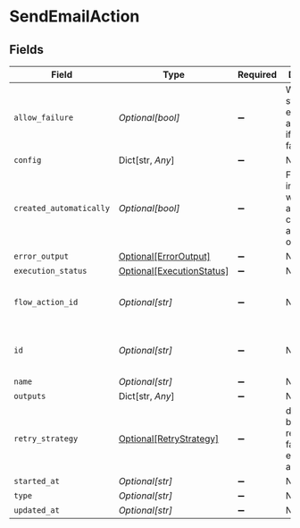 # SendEmailAction


## Fields

| Field                                                                    | Type                                                                     | Required                                                                 | Description                                                              | Example                                                                  |
| ------------------------------------------------------------------------ | ------------------------------------------------------------------------ | ------------------------------------------------------------------------ | ------------------------------------------------------------------------ | ------------------------------------------------------------------------ |
| `allow_failure`                                                          | *Optional[bool]*                                                         | :heavy_minus_sign:                                                       | Whether to stop execution in a failed state if this action fails         |                                                                          |
| `config`                                                                 | Dict[str, *Any*]                                                         | :heavy_minus_sign:                                                       | N/A                                                                      |                                                                          |
| `created_automatically`                                                  | *Optional[bool]*                                                         | :heavy_minus_sign:                                                       | Flag indicating whether the action was created automatically or manually |                                                                          |
| `error_output`                                                           | [Optional[ErrorOutput]](../../models/shared/erroroutput.md)              | :heavy_minus_sign:                                                       | N/A                                                                      |                                                                          |
| `execution_status`                                                       | [Optional[ExecutionStatus]](../../models/shared/executionstatus.md)      | :heavy_minus_sign:                                                       | N/A                                                                      |                                                                          |
| `flow_action_id`                                                         | *Optional[str]*                                                          | :heavy_minus_sign:                                                       | N/A                                                                      | 9ec3711b-db63-449c-b894-54d5bb622a8f                                     |
| `id`                                                                     | *Optional[str]*                                                          | :heavy_minus_sign:                                                       | N/A                                                                      | 9ec3711b-db63-449c-b894-54d5bb622a8f                                     |
| `name`                                                                   | *Optional[str]*                                                          | :heavy_minus_sign:                                                       | N/A                                                                      |                                                                          |
| `outputs`                                                                | Dict[str, *Any*]                                                         | :heavy_minus_sign:                                                       | N/A                                                                      | [object Object]                                                          |
| `retry_strategy`                                                         | [Optional[RetryStrategy]](../../models/shared/retrystrategy.md)          | :heavy_minus_sign:                                                       | different behaviors for retrying failed execution actions.               |                                                                          |
| `started_at`                                                             | *Optional[str]*                                                          | :heavy_minus_sign:                                                       | N/A                                                                      |                                                                          |
| `type`                                                                   | *Optional[str]*                                                          | :heavy_minus_sign:                                                       | N/A                                                                      |                                                                          |
| `updated_at`                                                             | *Optional[str]*                                                          | :heavy_minus_sign:                                                       | N/A                                                                      |                                                                          |